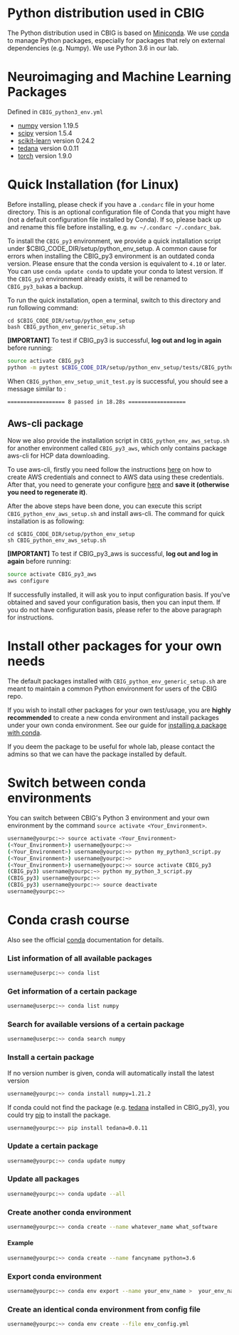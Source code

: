 ﻿# Python distribution used in CBIG

The Python distribution used in CBIG is based on [Miniconda](https://docs.conda.io/en/latest/miniconda.html). We use [conda](https://github.com/conda/conda) to manage Python packages, especially for packages that rely on external dependencies (e.g. Numpy). We use Python 3.6 in our lab.

# Neuroimaging and Machine Learning Packages

Defined in `CBIG_python3_env.yml`

-   [numpy](https://numpy.org/) version 1.19.5
-   [scipy](https://scipy.org/) version 1.5.4
-   [scikit-learn](https://scikit-learn.org/stable/) version 0.24.2
-   [tedana](https://tedana.readthedocs.io/en/stable/) version 0.0.11
-   [torch](https://pytorch.org/) version 1.9.0

# Quick Installation (for Linux)

Before installing, please check if you have a `.condarc` file in your home directory. This is an optional configuration file of Conda that you might have (not a default configuration file installed by Conda). If so, please back up and rename this file before installing, e.g. `mv ~/.condarc ~/.condarc_bak`.

To install the `CBIG_py3` environment, we provide a quick installation script under $CBIG_CODE_DIR/setup/python_env_setup. A common cause for errors when installing the CBIG_py3 environment is an outdated conda version. Please ensure that the conda version is equivalent to `4.10` or later. You can use `conda update conda` to update your conda to latest version.
If the `CBIG_py3` environment already exists, it will be renamed to `CBIG_py3_bak`as a backup.

To run the quick installation, open a terminal, switch to this directory and run following command:

```
cd $CBIG_CODE_DIR/setup/python_env_setup
bash CBIG_python_env_generic_setup.sh
```

**[IMPORTANT]** To test if CBIG_py3 is successful, **log out and log in again** before running:

```bash
source activate CBIG_py3
python -m pytest $CBIG_CODE_DIR/setup/python_env_setup/tests/CBIG_python_env_setup_unit_test.py
```

When `CBIG_python_env_setup_unit_test.py` is successful, you should see a message similar to :

```
================== 8 passed in 18.28s ==================
```

## Aws-cli package

Now we also provide the installation script in `CBIG_python_env_aws_setup.sh` for another environment called `CBIG_py3_aws`, which only contains package aws-cli for HCP data downloading. 

To use aws-cli, firstly you need follow the instructions [here](https://wiki.humanconnectome.org/display/PublicData/How+To+Connect+to+Connectome+Data+via+AWS) on how to create AWS credentials and connect to AWS data using these credentials. After that, you need to generate your configure [here](https://docs.aws.amazon.com/cli/latest/userguide/cli-configure-quickstart.html) and **save it (otherwise you need to regenerate it)**. 

After the above steps have been done, you can execute this script `CBIG_python_env_aws_setup.sh` and install aws-cli. The command for quick installation is as following:

```
cd $CBIG_CODE_DIR/setup/python_env_setup
sh CBIG_python_env_aws_setup.sh
```

**[IMPORTANT]** To test if CBIG_py3_aws is successful, **log out and log in again** before running:

```bash
source activate CBIG_py3_aws
aws configure
```

If successfully installed, it will ask you to input configuration basis. If you've obtained and saved your configuration basis, then you can input them. If you do not have configuration basis, please refer to the above paragraph for instructions.

# Install other packages for your own needs

The default packages installed with `CBIG_python_env_generic_setup.sh` are meant to maintain a common Python environment for users of the CBIG repo.

If you wish to install other packages for your own test/usage, you are **highly recommended** to create a new conda environment and install packages under your own conda environment.
See our guide for [installing a package with conda](https://github.com/YeoPrivateLab/CBIG_private/tree/develop/setup/python_env_setup#install-a-certain-package).

If you deem the package to be useful for whole lab, please contact the admins so that we can have the package installed by default.

# Switch between conda environments

You can switch between CBIG's Python 3 environment and your own environment by the command `source activate <Your_Environment>`.

```bash
username@yourpc:~> source activate <Your_Environment>
(<Your_Environment>) username@yourpc:~>
(<Your_Environment>) username@yourpc:~> python my_python3_script.py
(<Your_Environment>) username@yourpc:~>
(<Your_Environment>) username@yourpc:~> source activate CBIG_py3
(CBIG_py3) username@yourpc:~> python my_python_3_script.py
(CBIG_py3) username@yourpc:~>
(CBIG_py3) username@yourpc:~> source deactivate
username@yourpc:~>
```

# Conda crash course

Also see the official [conda](http://conda.pydata.org/docs/) documentation for details.

### List information of all available packages

```bash
username@userpc:~> conda list
```

### Get information of a certain package

```bash
username@userpc:~> conda list numpy
```

### Search for available versions of a certain package

```bash
username@userpc:~> conda search numpy
```

### Install a certain package

If no version number is given, conda will automatically install the latest version

```bash
username@yourpc:~> conda install numpy=1.21.2
```

If conda could not find the package (e.g. [tedana](https://tedana.readthedocs.io/en/stable/) installed in CBIG_py3), you could try [pip](https://pypi.org/) to install the package.

```bash
username@yourpc:~> pip install tedana=0.0.11
```

### Update a certain package

```bash
username@yourpc:~> conda update numpy
```

### Update all packages

```bash
username@yourpc:~> conda update --all
```

### Create another conda environment

```bash
username@yourpc:~> conda create --name whatever_name what_software
```

#### Example

```bash
username@yourpc:~> conda create --name fancyname python=3.6
```

### Export conda environment

```bash
username@yourpc:~> conda env export --name your_env_name >  your_env_name_config.yml
```

### Create an identical conda environment from config file

```bash
username@yourpc:~> conda env create --file env_config.yml
```
